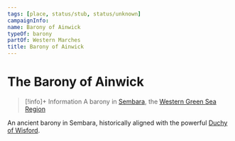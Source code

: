 ```yaml
---
tags: [place, status/stub, status/unknown]
campaignInfo:
name: Barony of Ainwick
typeOf: barony
partOf: Western Marches
title: Barony of Ainwick
---
```


# The Barony of Ainwick
>[!info]+ Information
> A barony in [Sembara](<../sembara.md>), the [Western Green Sea Region](<../../../western-green-sea/western-green-sea-region.md>)

An ancient barony in Sembara, historically aligned with the powerful [Duchy of Wisford](<../heartlands/duchy-of-wisford.md>).